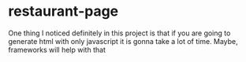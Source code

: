 # restaurant-page
One thing I noticed definitely in this project is that if you are going to generate html with only javascript it is gonna take a lot of time.
Maybe, frameworks will help with that
